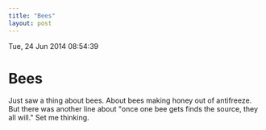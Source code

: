 ```yaml
---
title: "Bees"
layout: post 
---
```


Tue, 24 Jun 2014 08:54:39 

# Bees

Just saw a thing about bees.  About bees making honey out of
antifreeze.  But there was another line about "once one bee gets finds
the source, they all will."  Set me thinking.

